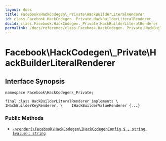 ```yaml
---
layout: docs
title: Facebook\HackCodegen\_Private\HackBuilderLiteralRenderer
id: class.Facebook.HackCodegen._Private.HackBuilderLiteralRenderer
docid: class.Facebook.HackCodegen._Private.HackBuilderLiteralRenderer
permalink: /docs/reference/class.Facebook.HackCodegen._Private.HackBuilderLiteralRenderer/
---
```

# Facebook\\HackCodegen\\_Private\\HackBuilderLiteralRenderer




## Interface Synopsis




``` Hack
namespace Facebook\HackCodegen\_Private;

final class HackBuilderLiteralRenderer implements \    IHackBuilderKeyRenderer, \    IHackBuilderValueRenderer {...}
```




### Public Methods




+ [` ->render(\Facebook\HackCodegen\IHackCodegenConfig $_, string $value): string `](<class.Facebook.HackCodegen._Private.HackBuilderLiteralRenderer.render.md>)